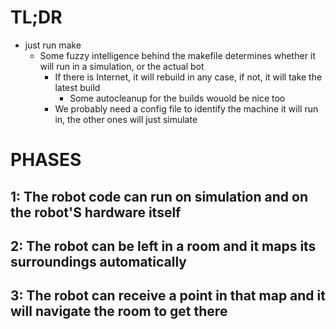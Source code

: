 # TL;DR
- just run make
  - Some fuzzy intelligence behind the makefile determines whether it will run in a simulation, or the actual bot
    - If there is Internet, it will rebuild in any case, if not, it will take the latest build
      - Some autocleanup for the builds wouold be nice too
    - We probably need a config file to identify the machine it will run in, the other ones will just simulate

# PHASES
## 1: The robot code can run on simulation and on the robot'S hardware itself
## 2: The robot can be left in a room and it maps its surroundings automatically
## 3: The robot can receive a point in that map and it will navigate the room to get there


